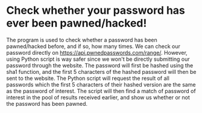# Check whether your password has ever been pawned/hacked!

The program is used to check whether a password has been pawned/hacked before, and if so, how many times.
We can check our password directly on https://api.pwnedpasswords.com/range/. However, using Python script is way safer since we won't be directly submitting our password through the website.
The password will first be hashed using the sha1 function, and the first 5 characters of the hashed password will then be sent to the website.
The Python script will request the result of all passwords which the first 5 characters of their hashed version are the same as the password of interest. The script will then find a match of password of interest in the pool of results received earlier, and show us whether or not the password has been pawned.
